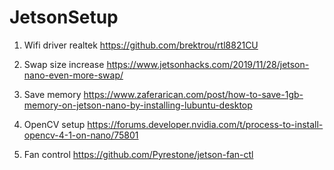 # JetsonSetup


1. Wifi driver realtek https://github.com/brektrou/rtl8821CU

2. Swap size increase https://www.jetsonhacks.com/2019/11/28/jetson-nano-even-more-swap/

3. Save memory https://www.zaferarican.com/post/how-to-save-1gb-memory-on-jetson-nano-by-installing-lubuntu-desktop

4. OpenCV setup https://forums.developer.nvidia.com/t/process-to-install-opencv-4-1-on-nano/75801

5. Fan control https://github.com/Pyrestone/jetson-fan-ctl
